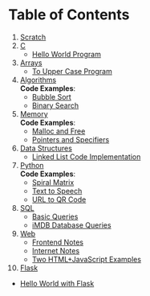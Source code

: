# Table of Contents

1. [Scratch](./01_Scratch/)
2. [C](./02_C/)
   - [Hello World Program](./02_C/helloWorld/helloworld.c)
3. [Arrays](./03_Arrays/)
   - [To Upper Case Program](./03_Arrays/toUpperCase/toupper.c)
4. [Algorithms](./04_Algorithms/) <br>
    **Code Examples**:
   - [Bubble Sort](./04_Algorithms/algorithms-code/bubbleSort.c)
   - [Binary Search](./04_Algorithms/algorithms-code/search.c)
5. [Memory](./05_Memory/) <br>
    **Code Examples**:
   - [Malloc and Free](./05_Memory/code/malloc_freeD/malloc_free/malloc_free.c)
   - [Pointers and Specifiers](./05_Memory/code/pointersAndSpecifiers/)
6. [Data Structures](./06_DataSctructures/)
   - [Linked List Code Implementation](./06_DataSctructures/linkedListImpl/linked_list.c)
7. [Python](./07_Python/) <br>
    **Code Examples**:
   - [Spiral Matrix](./07_Python/code/spiralMatrix.py)
   - [Text to Speech](./07_Python/code/textToSpeech/tts.py)
   - [URL to QR Code](./07_Python/code/urlToQR/urlToQRCode.py)
8. [SQL](./08_SQL/)
   - [Basic Queries](./08_SQL/favorites/)
   - [iMDB Database Queries](./08_SQL/iMDB/queries/)
9. [Web](./09_Web/)
   - [Frontend Notes](./09_Web/notes/frontendNotes/html_css_js.md)
   - [Internet Notes](./09_Web/notes/internetNotes/)
   - [Two HTML+JavaScript Examples](./09_Web/someJS/)
10. [Flask](./10_Flask/)
   - [Hello World with Flask](./10_Flask/helloWorldWithFlask/)
